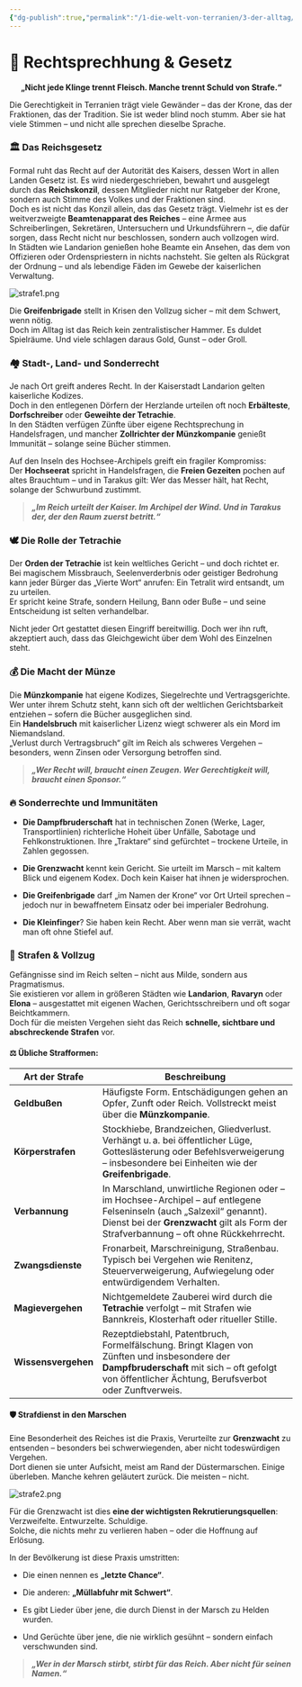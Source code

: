 ```yaml
---
{"dg-publish":true,"permalink":"/1-die-welt-von-terranien/3-der-alltag/rechtsprechung-and-gesetz/"}
---
```


# 🔔 **Rechtsprechhung & Gesetz**
$\quad$
**„Nicht jede Klinge trennt Fleisch. Manche trennt Schuld von Strafe.“**

Die Gerechtigkeit in Terranien trägt viele Gewänder – das der Krone, das der Fraktionen, das der Tradition. Sie ist weder blind noch stumm. Aber sie hat viele Stimmen – und nicht alle sprechen dieselbe Sprache.

### 🏛️ **Das Reichsgesetz**

Formal ruht das Recht auf der Autorität des Kaisers, dessen Wort in allen Landen Gesetz ist. Es wird niedergeschrieben, bewahrt und ausgelegt durch das **Reichskonzil**, dessen Mitglieder nicht nur Ratgeber der Krone, sondern auch Stimme des Volkes und der Fraktionen sind.  
Doch es ist nicht das Konzil allein, das das Gesetz trägt. Vielmehr ist es der weitverzweigte **Beamtenapparat des Reiches** – eine Armee aus Schreiberlingen, Sekretären, Untersuchern und Urkundsführern –, die dafür sorgen, dass Recht nicht nur beschlossen, sondern auch vollzogen wird.  
In Städten wie Landarion genießen hohe Beamte ein Ansehen, das dem von Offizieren oder Ordenspriestern in nichts nachsteht. Sie gelten als Rückgrat der Ordnung – und als lebendige Fäden im Gewebe der kaiserlichen Verwaltung.

![strafe1.png](/img/user/4%20Dateien/strafe1.png)

Die **Greifenbrigade** stellt in Krisen den Vollzug sicher – mit dem Schwert, wenn nötig.  
Doch im Alltag ist das Reich kein zentralistischer Hammer. Es duldet Spielräume. Und viele schlagen daraus Gold, Gunst – oder Groll.

### 🏘️ **Stadt-, Land- und Sonderrecht**

Je nach Ort greift anderes Recht. In der Kaiserstadt Landarion gelten kaiserliche Kodizes.  
Doch in den entlegenen Dörfern der Herzlande urteilen oft noch **Erbälteste**, **Dorfschreiber** oder **Geweihte der Tetrachie**.  
In den Städten verfügen Zünfte über eigene Rechtsprechung in Handelsfragen, und mancher **Zollrichter der Münzkompanie** genießt Immunität – solange seine Bücher stimmen.

Auf den Inseln des Hochsee-Archipels greift ein fragiler Kompromiss:  
Der **Hochseerat** spricht in Handelsfragen, die **Freien Gezeiten** pochen auf altes Brauchtum – und in Tarakus gilt: Wer das Messer hält, hat Recht, solange der Schwurbund zustimmt.

> **_„Im Reich urteilt der Kaiser. Im Archipel der Wind. Und in Tarakus der, der den Raum zuerst betritt.“_**

### 🕊️ **Die Rolle der Tetrachie**

Der **Orden der Tetrachie** ist kein weltliches Gericht – und doch richtet er.  
Bei magischem Missbrauch, Seelenverderbnis oder geistiger Bedrohung kann jeder Bürger das „Vierte Wort“ anrufen: Ein Tetralit wird entsandt, um zu urteilen.  
Er spricht keine Strafe, sondern Heilung, Bann oder Buße – und seine Entscheidung ist selten verhandelbar.

Nicht jeder Ort gestattet diesen Eingriff bereitwillig. Doch wer ihn ruft, akzeptiert auch, dass das Gleichgewicht über dem Wohl des Einzelnen steht.

### 💰 **Die Macht der Münze**

Die **Münzkompanie** hat eigene Kodizes, Siegelrechte und Vertragsgerichte. Wer unter ihrem Schutz steht, kann sich oft der weltlichen Gerichtsbarkeit entziehen – sofern die Bücher ausgeglichen sind.  
Ein **Handelsbruch** mit kaiserlicher Lizenz wiegt schwerer als ein Mord im Niemandsland.  
„Verlust durch Vertragsbruch“ gilt im Reich als schweres Vergehen – besonders, wenn Zinsen oder Versorgung betroffen sind.

> **_„Wer Recht will, braucht einen Zeugen. Wer Gerechtigkeit will, braucht einen Sponsor.“_**

### 🔥 **Sonderrechte und Immunitäten**

- **Die Dampfbruderschaft** hat in technischen Zonen (Werke, Lager, Transportlinien) richterliche Hoheit über Unfälle, Sabotage und Fehlkonstruktionen. Ihre „Traktare“ sind gefürchtet – trockene Urteile, in Zahlen gegossen.

- **Die Grenzwacht** kennt kein Gericht. Sie urteilt im Marsch – mit kaltem Blick und eigenem Kodex. Doch kein Kaiser hat ihnen je widersprochen.

- **Die Greifenbrigade** darf „im Namen der Krone“ vor Ort Urteil sprechen – jedoch nur in bewaffnetem Einsatz oder bei imperialer Bedrohung.  

- **Die Kleinfinger**? Sie haben kein Recht. Aber wenn man sie verrät, wacht man oft ohne Stiefel auf.


### 🔨 **Strafen & Vollzug** 

Gefängnisse sind im Reich selten – nicht aus Milde, sondern aus Pragmatismus.  
Sie existieren vor allem in größeren Städten wie **Landarion**, **Ravaryn** oder **Elona** – ausgestattet mit eigenen Wachen, Gerichtsschreibern und oft sogar Beichtkammern.  
Doch für die meisten Vergehen sieht das Reich **schnelle, sichtbare und abschreckende Strafen** vor.

#### ⚖️ Übliche Strafformen:

|Art der Strafe|Beschreibung|
|---|---|
|**Geldbußen**|Häufigste Form. Entschädigungen gehen an Opfer, Zunft oder Reich. Vollstreckt meist über die **Münzkompanie**.|
|**Körperstrafen**|Stockhiebe, Brandzeichen, Gliedverlust. Verhängt u. a. bei öffentlicher Lüge, Gotteslästerung oder Befehlsverweigerung – insbesondere bei Einheiten wie der **Greifenbrigade**.|
|**Verbannung**|In Marschland, unwirtliche Regionen oder – im Hochsee-Archipel – auf entlegene Felseninseln (auch „Salzexil“ genannt). Dienst bei der **Grenzwacht** gilt als Form der Strafverbannung – oft ohne Rückkehrrecht.|
|**Zwangsdienste**|Fronarbeit, Marschreinigung, Straßenbau. Typisch bei Vergehen wie Renitenz, Steuerverweigerung, Aufwiegelung oder entwürdigendem Verhalten.|
|**Magievergehen**|Nichtgemeldete Zauberei wird durch die **Tetrachie** verfolgt – mit Strafen wie Bannkreis, Klosterhaft oder ritueller Stille.|
|**Wissensvergehen**|Rezeptdiebstahl, Patentbruch, Formelfälschung. Bringt Klagen von Zünften und insbesondere der **Dampfbruderschaft** mit sich – oft gefolgt von öffentlicher Ächtung, Berufsverbot oder Zunftverweis.|

#### 🛡️ Strafdienst in den Marschen

Eine Besonderheit des Reiches ist die Praxis, Verurteilte zur **Grenzwacht** zu entsenden – besonders bei schwerwiegenden, aber nicht todeswürdigen Vergehen.  
Dort dienen sie unter Aufsicht, meist am Rand der Düstermarschen. Einige überleben. Manche kehren geläutert zurück. Die meisten – nicht.

![strafe2.png](/img/user/4%20Dateien/strafe2.png)

Für die Grenzwacht ist dies **eine der wichtigsten Rekrutierungsquellen**:  
Verzweifelte. Entwurzelte. Schuldige.  
Solche, die nichts mehr zu verlieren haben – oder die Hoffnung auf Erlösung.

In der Bevölkerung ist diese Praxis umstritten:

- Die einen nennen es **„letzte Chance“**.

- Die anderen: **„Müllabfuhr mit Schwert“**.

- Es gibt Lieder über jene, die durch Dienst in der Marsch zu Helden wurden.

- Und Gerüchte über jene, die nie wirklich gesühnt – sondern einfach verschwunden sind.


> **_„Wer in der Marsch stirbt, stirbt für das Reich. Aber nicht für seinen Namen.“_**